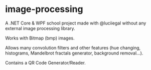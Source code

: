 # image-processing

A .NET Core & WPF school project made with @luciiegal without any external image processing library.

Works with Bitmap (bmp) images.

Allows many convolution filters and other features (hue changing, histograms, Mandelbrot fractals generator, background removal...).

Contains a QR Code Generator/Reader.
